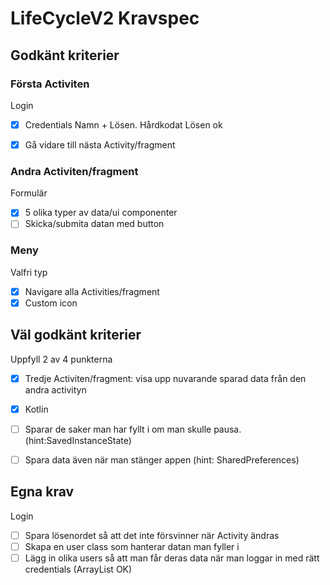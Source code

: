 # LifeCycleV2 Kravspec  
## Godkänt kriterier  

### Första Activiten  
Login
- [x] Credentials Namn + Lösen. Hårdkodat Lösen ok  
- [x] Gå vidare till nästa Activity/fragment  
  

### Andra Activiten/fragment  
Formulär
- [x] 5 olika typer av data/ui componenter  
- [ ] Skicka/submita datan med button

### Meny  
Valfri typ  
- [x] Navigare alla Activities/fragment
- [x] Custom icon

## Väl godkänt kriterier  
Uppfyll 2 av 4 punkterna

- [x] Tredje Activiten/fragment:  visa upp nuvarande sparad data från den andra activityn  
- [x] Kotlin  
- [ ] Sparar de saker man har fyllt i om man skulle pausa. (hint:SavedInstanceState)  
- [ ] Spara data även när man stänger appen (hint: SharedPreferences)  


## Egna krav   
Login
- [ ] Spara lösenordet så att det inte försvinner när Activity ändras  
- [ ] Skapa en user class som hanterar datan man fyller i  
- [ ] Lägg in olika users så att man får deras data när man loggar in med rätt credentials (ArrayList OK)

